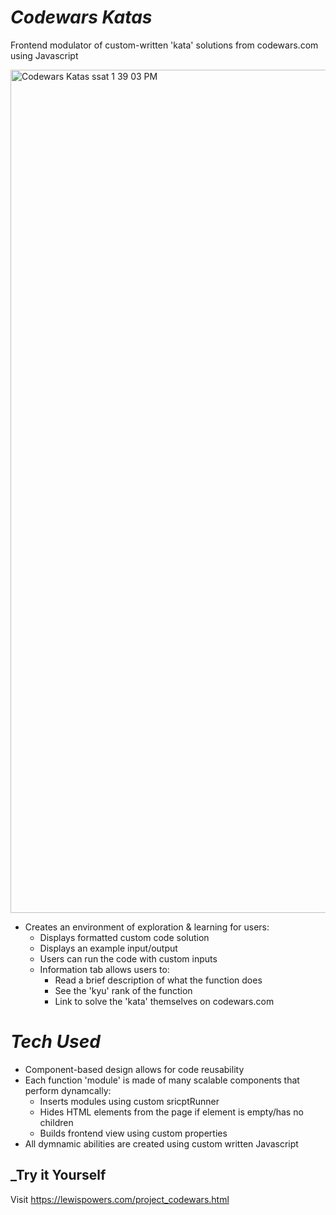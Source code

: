# ___Codewars Katas___
Frontend modulator of custom-written 'kata' solutions from codewars.com using Javascript

<img width="1349" alt="Codewars Katas ssat 1 39 03 PM" src="https://user-images.githubusercontent.com/52840741/178341735-987deebf-b43f-445d-aef8-2ebb9249a67c.png">

- Creates an environment of exploration & learning for users:
  - Displays formatted custom code solution
  - Displays an example input/output
  - Users can run the code with custom inputs
  - Information tab allows users to:
    - Read a brief description of what the function does
    - See the 'kyu' rank of the function
    - Link to solve the 'kata' themselves on codewars.com

# ___Tech Used___

- Component-based design allows for code reusability
- Each function 'module' is made of many scalable components that perform dynamcally:
  - Inserts modules using custom sricptRunner
  - Hides HTML elements from the page if element is empty/has no children
  - Builds frontend view using custom properties
- All dymnamic abilities are created using custom written Javascript

## ___Try it Yourself__

Visit https://lewispowers.com/project_codewars.html
